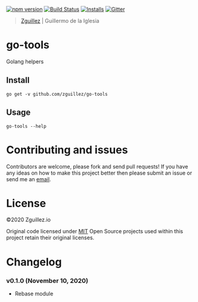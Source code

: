 [![npm version](https://badge.fury.io/js/go-tools.svg)](https://badge.fury.io/js/go-tools)
[![Build Status](https://travis-ci.org/zguillez/go-tools.svg?branch=master)](https://travis-ci.org/zguillez/go-tools)
[![Installs](https://img.shields.io/npm/dt/go-tools.svg)](https://coveralls.io/r/zguillez/go-tools)
[![Gitter](https://badges.gitter.im/zguillez/go-tools.svg)](https://gitter.im/zguillez/go-tools?utm_source=badge&utm_medium=badge&utm_campaign=pr-badge&utm_content=badge)

> [Zguillez](https://zguillez.io) | Guillermo de la Iglesia

# go-tools

Golang helpers

## Install
```
go get -v github.com/zguillez/go-tools
```
## Usage
```
go-tools --help
```

# Contributing and issues

Contributors are welcome, please fork and send pull requests! If you have any ideas on how to make this project better then please submit an issue or send me an [email](mailto:mail@zguillez.io).

# License

©2020 Zguillez.io

Original code licensed under [MIT](https://en.wikipedia.org/wiki/MIT_License) Open Source projects used within this project retain their original licenses.

# Changelog

### v0.1.0 (November 10, 2020)

* Rebase module

